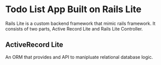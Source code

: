 # Todo List App Built on Rails Lite
Rails Lite is a custom backend framework that mimic rails framework.
It consists of two parts, Active Record Lite and Rails Lite Controller.

## ActiveRecord Lite
An ORM that provides and API to manipluate relational database logic.
